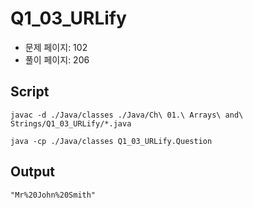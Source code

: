 # Q1_03_URLify

- 문제 페이지: 102
- 풀이 페이지: 206

## Script

```script
javac -d ./Java/classes ./Java/Ch\ 01.\ Arrays\ and\ Strings/Q1_03_URLify/*.java

java -cp ./Java/classes Q1_03_URLify.Question
```

## Output

```txt
"Mr%20John%20Smith"
```
